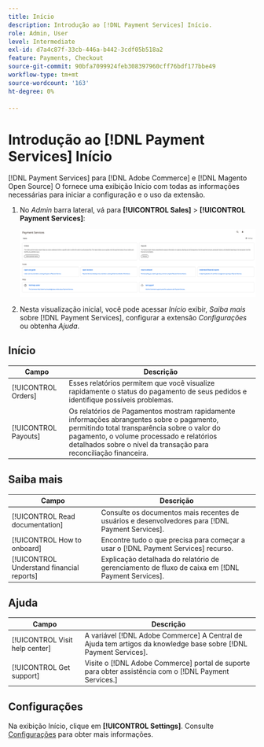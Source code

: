 ```yaml
---
title: Início
description: Introdução ao [!DNL Payment Services] Início.
role: Admin, User
level: Intermediate
exl-id: d7a4c87f-33cb-446a-b442-3cdf05b518a2
feature: Payments, Checkout
source-git-commit: 90bfa7099924feb308397960cff76bdf177bbe49
workflow-type: tm+mt
source-wordcount: '163'
ht-degree: 0%

---
```


# Introdução ao [!DNL Payment Services] Início

[!DNL Payment Services] para [!DNL Adobe Commerce] e [!DNL Magento Open Source] O fornece uma exibição Início com todas as informações necessárias para iniciar a configuração e o uso da extensão.

1. No _Admin_ barra lateral, vá para **[!UICONTROL Sales]** > **[!UICONTROL Payment Services]**:

   ![Exibição da página inicial](assets/home-view.png)

1. Nesta visualização inicial, você pode acessar _Início_ exibir, _Saiba mais_ sobre [!DNL Payment Services], configurar a extensão _Configurações_ ou obtenha _Ajuda_.

## Início

| Campo | Descrição |
|---|---|
| [!UICONTROL Orders] | Esses relatórios permitem que você visualize rapidamente o status do pagamento de seus pedidos e identifique possíveis problemas. |
| [!UICONTROL Payouts] | Os relatórios de Pagamentos mostram rapidamente informações abrangentes sobre o pagamento, permitindo total transparência sobre o valor do pagamento, o volume processado e relatórios detalhados sobre o nível da transação para reconciliação financeira. |

## Saiba mais

| Campo | Descrição |
|---|---|
| [!UICONTROL Read documentation] | Consulte os documentos mais recentes de usuários e desenvolvedores para [!DNL Payment Services]. |
| [!UICONTROL How to onboard] | Encontre tudo o que precisa para começar a usar o [!DNL Payment Services] recurso. |
| [!UICONTROL Understand financial reports] | Explicação detalhada do relatório de gerenciamento de fluxo de caixa em [!DNL Payment Services]. |

## Ajuda

| Campo | Descrição |
|---|---|
| [!UICONTROL Visit help center] | A variável [!DNL Adobe Commerce] A Central de Ajuda tem artigos da knowledge base sobre [!DNL Payment Services]. |
| [!UICONTROL Get support] | Visite o [!DNL Adobe Commerce] portal de suporte para obter assistência com o [!DNL Payment Services.] |

## Configurações

Na exibição Início, clique em **[!UICONTROL Settings]**. Consulte [Configurações](settings.md) para obter mais informações.
